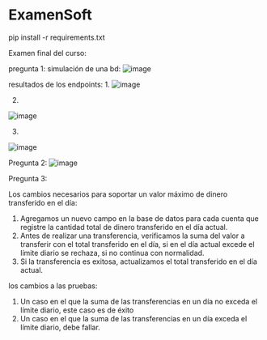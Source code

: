 # ExamenSoft
pip install -r requirements.txt

Examen final del curso:

pregunta 1:
simulación de una bd:
![image](https://github.com/ronaldoFlores3552/ExamenSoft/assets/85258014/2703de69-392c-4d4a-9841-47761cfba549)

resultados de los endpoints:
1.
![image](https://github.com/ronaldoFlores3552/ExamenSoft/assets/85258014/f2b75a4e-1164-4fa7-88f4-5b22be284f0b)

2.
![image](https://github.com/ronaldoFlores3552/ExamenSoft/assets/85258014/ca59c2f6-8ebe-444e-aaa1-4c40562972fb)

3.
![image](https://github.com/ronaldoFlores3552/ExamenSoft/assets/85258014/f24e5986-2ef6-47df-8c72-eecf0cbeeff6)

Pregunta 2:
![image](https://github.com/ronaldoFlores3552/ExamenSoft/assets/85258014/e7db8400-9d05-4c1c-80a7-3b051d51a655)

Pregunta 3:

Los cambios necesarios para soportar un valor máximo de dinero transferido en el día:

1. Agregamos un nuevo campo en la base de datos para cada cuenta que registre la cantidad total de dinero transferido en el día actual.
2. Antes de realizar una transferencia, verificamos la suma del valor a transferir con el total transferido en el día, si en el día actual excede el límite diario se rechaza, si no continua con normalidad.
3. Si la transferencia es exitosa, actualizamos el total transferido en el día actual.

los cambios a las pruebas:
1. Un caso en el que la suma de las transferencias en un día no exceda el límite diario, este caso es de éxito
2. Un caso en el que la suma de las transferencias en un día exceda el límite diario, debe fallar.

